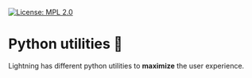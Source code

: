 [![License: MPL 2.0](https://img.shields.io/badge/License-MPL%202.0-brightgreen.svg)](https://opensource.org/licenses/MPL-2.0)

# Python utilities 🐍
Lightning has different python utilities to **maximize** the user experience. 


